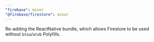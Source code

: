 ```yaml
---
"firebase": minor
"@firebase/firestore": minor
---
```


Re-adding the ReactNative bundle, which allows Firestore to be used without `btoa`/`atob` Polyfills.
